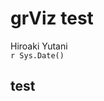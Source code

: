 # grViz test
Hiroaki Yutani  
`r Sys.Date()`  

## test

<!--html_preserve--><div id="htmlwidget-3629" style="width:720px;height:432px;" class="grViz"></div>
<script type="application/json" data-for="htmlwidget-3629">{"x":{"diagram":"digraph {A;}","config":{"engine":"dot","options":null}},"evals":[]}</script><!--/html_preserve-->
